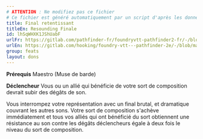 ```yaml
---
# ATTENTION : Ne modifiez pas ce fichier
# Ce fichier est généré automatiquement par un script d'après les données du module Foundry VTT officiel et de sa traduction
title: Final retentissant
titleEn: Resounding Finale
id: lhSqWHXK1JShUabF
urlFr: https://gitlab.com/pathfinder-fr/foundryvtt-pathfinder2-fr/-/blob/master/data/feats/lhSqWHXK1JShUabF.htm
urlEn: https://gitlab.com/hooking/foundry-vtt---pathfinder-2e/-/blob/master/packs/data/feats.db/resounding-finale.json
group: feats
layout: dons
---
```

**Prérequis** <a class="entity-link" data-pack="pf2e.classfeatures" data-id="YMBsi4bndRAk5CX4" draggable="true">Maestro (Muse de barde)</a>

**Déclencheur** Vous ou un allié qui bénéficie de votre sort de composition devrait subir des dégâts de son.

Vous interrompez votre représentation avec un final brutal, et dramatique couvrant les autres sons. Votre sort de composition s'achève immédiatement et tous vos alliés qui ont bénéficié du sort obtiennent une résistance au son contre les dégâts déclencheurs égale à deux fois le niveau du sort de composition.


